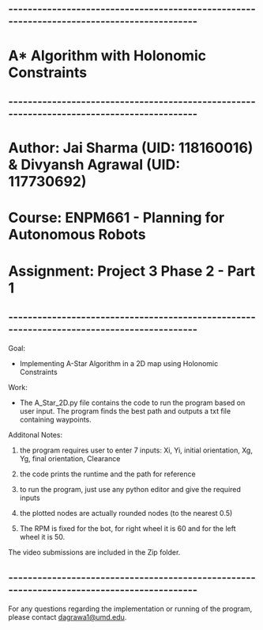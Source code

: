 ## ------------------------------------------------------------------------------------------
#                             A* Algorithm with Holonomic Constraints
## ------------------------------------------------------------------------------------------

# Author: Jai Sharma (UID: 118160016) & Divyansh Agrawal (UID: 117730692)
# Course: ENPM661 - Planning for Autonomous Robots
# Assignment: Project 3 Phase 2 - Part 1

## ------------------------------------------------------------------------------------------

Goal:
- Implementing A-Star Algorithm in a 2D map using Holonomic Constraints

Work:
- The A_Star_2D.py file contains the code to run the program based on user input. The program finds the best path and outputs a txt file containing waypoints.

Additonal Notes:
1) the program requires user to enter 7 inputs: Xi, Yi, initial orientation, Xg, Yg, final orientation, Clearance

2) the code prints the runtime and the path for reference

3) to run the program, just use any python editor and give the required inputs

4) the plotted nodes are actually rounded nodes (to the nearest 0.5)

5) The RPM is fixed for the bot, for right wheel it is 60 and for the left wheel it is 50.

The video submissions are included in the Zip folder.  


## ------------------------------------------------------------------------------------------

For any questions regarding the implementation or running of the program, please contact dagrawa1@umd.edu.
